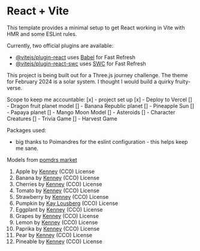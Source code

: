 # React + Vite

This template provides a minimal setup to get React working in Vite with HMR and some ESLint rules.

Currently, two official plugins are available:

- [@vitejs/plugin-react](https://github.com/vitejs/vite-plugin-react/blob/main/packages/plugin-react/README.md) uses [Babel](https://babeljs.io/) for Fast Refresh
- [@vitejs/plugin-react-swc](https://github.com/vitejs/vite-plugin-react-swc) uses [SWC](https://swc.rs/) for Fast Refresh

This project is being built out for a Three.js journey challenge. The theme for February 2024 is a solar system. I thought I would build a quirky fruity-verse.

Scope to keep me accountable:
[x] - project set up
[x] - Deploy to Vercel
[] - Dragon fruit planet model
[] - Banana Republic planet
[] - Pineapple Sun
[] - Papaya planet
[] - Mango Moon Model
[] - Asteroids
[] - Character Creatures
[] - Trivia Game
[] - Harvest Game

Packages used:

- big thanks to Poimandres for the eslint configuration - this helps keep me sane.

Models from [pomdrs market](https://market.pmnd.rs/)

1. Apple by [Kenney](https://market.pmnd.rs/model/apple) (CC0) License
2. Banana by [Kenney](https://market.pmnd.rs/model/banana) (CCO) License
3. Cherries by [Kenney](https://market.pmnd.rs/model/cherries) (CCO) License
4. Tomato by [Kenney](https://market.pmnd.rs/model/tomato) (CCO) License
5. Strawberry by [Kenney](https://market.pmnd.rs/model/strawberry) (CCO) License
6. Pumpkin by [Kay Lousberg](https://market.pmnd.rs/model/pumpkin-a) (CCO) License
7. Eggplant by [Kenney](https://market.pmnd.rs/model/eggplant) (CCO) License
8. Grapes by [Kenney](https://market.pmnd.rs/model/grapes) (CCO) License
9. Lemon by [Kenney](https://market.pmnd.rs/model/lemon) (CCO) License
10. Paprika by [Kenney](https://market.pmnd.rs/model/paprika) (CCO) License
11. Pear by [Kenney](https://market.pmnd.rs/model/pear) (CCO) License
12. Pineable by [Kenney](https://market.pmnd.rs/model/pineapple) (CCO) License
